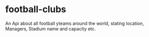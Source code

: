 # football-clubs
An Api about all football yteams around the world, stating location, Managers, Stadium name and capacity etc.